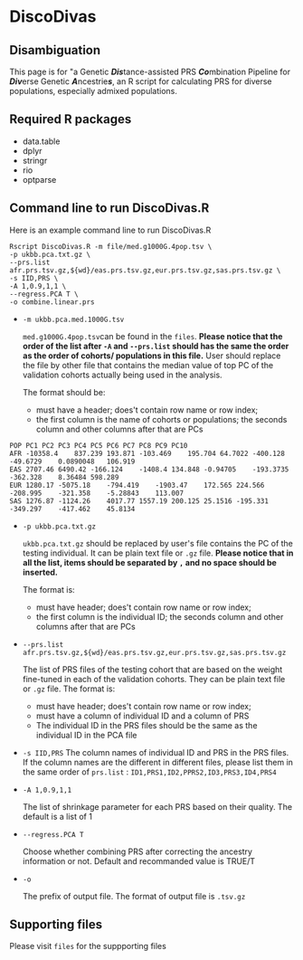 # DiscoDivas

## Disambiguation
This page is for "a Genetic ***Dis***tance-assisted PRS ***Co***mbination Pipeline for ***Div***erse Genetic ***A***ncestrie***s***, an R script for calculating PRS for diverse populations, especially admixed populations. 

## Required R packages
- data.table
- dplyr
- stringr
- rio
- optparse

## Command line to run DiscoDivas.R
Here is an example command line to run DiscoDivas.R

```
Rscript DiscoDivas.R -m file/med.g1000G.4pop.tsv \
-p ukbb.pca.txt.gz \
--prs.list afr.prs.tsv.gz,${wd}/eas.prs.tsv.gz,eur.prs.tsv.gz,sas.prs.tsv.gz \
-s IID,PRS \
-A 1,0.9,1,1 \
--regress.PCA T \
-o combine.linear.prs
```
- `-m ukbb.pca.med.1000G.tsv`
  
  `med.g1000G.4pop.tsv`can be found in the `files`. **Please notice that the order of the list after `-A` and `--prs.list` should has the same the order as the order of cohorts/ populations in this file.** User should replace the file by other file that contains the median value of top PC of the validation cohorts actually being used in the analysis.
  
  The format should be: 
  - must have a header; does't contain row name or row index;
  - the first column is the name of cohorts or populations; the seconds column and other columns after that are PCs
```
POP	PC1	PC2	PC3	PC4	PC5	PC6	PC7	PC8	PC9	PC10
AFR	-10358.4	837.239	193.871	-103.469	195.704	64.7022	-400.128	-49.6729	0.0890048	106.919
EAS	2707.46	6490.42	-166.124	-1408.4	134.848	-0.94705	-193.3735	-362.328	8.36484	598.289
EUR	1280.17	-5075.18	-794.419	-1903.47	172.565	224.566	-208.995	-321.358	-5.28843	113.007
SAS	1276.87	-1124.26	4017.77	1557.19	200.125	25.1516	-195.331	-349.297	-417.462	45.8134
```
    
- `-p ukbb.pca.txt.gz`

  `ukbb.pca.txt.gz` should be replaced by user's file contains the PC of the testing individual. It can be plain text file or `.gz` file. **Please notice that in all the list, items should be separated by `,` and no space should be inserted.**

  The format is:
  - must have header; does't contain row name or row index;
  - the first column is the individual ID; the seconds column and other columns after that are PCs

- `--prs.list afr.prs.tsv.gz,${wd}/eas.prs.tsv.gz,eur.prs.tsv.gz,sas.prs.tsv.gz`

  The list of PRS files of the testing cohort that are based on the weight fine-tuned in each of the validation cohorts. They can be plain text file or `.gz` file. The format is:
  - must have header; does't contain row name or row index;
  - must have a column of individual ID and a column of PRS
  - The individual ID in the PRS files should be the same as the individual ID in the PCA file

- `-s IID,PRS`
  The column names of individual ID and PRS in the PRS files. If the column names are the different in different files, please list them in the same order of `prs.list` : `ID1,PRS1,ID2,PPRS2,ID3,PRS3,ID4,PRS4`

- `-A 1,0.9,1,1`

  The list of shrinkage parameter for each PRS based on their quality. The default is a list of 1

- `--regress.PCA T`

  Choose whether combining PRS after correcting the ancestry information or not. Default and recommanded value is TRUE/T

- `-o`

  The prefix of output file. The format of output file is `.tsv.gz`


## Supporting files
Please visit `files` for the suppporting files







